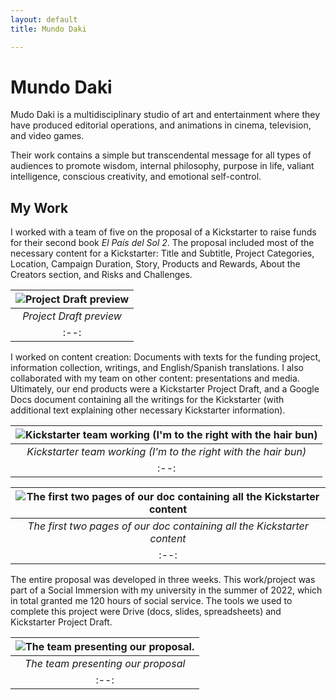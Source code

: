 ```yaml
---
layout: default
title: Mundo Daki

---
```


# Mundo Daki
Mudo Daki is a multidisciplinary studio of art and entertainment where they have produced editorial operations, and animations in cinema, television, and video games. 

Their work contains a simple but transcendental message for all types of audiences to promote wisdom, internal philosophy, purpose in life, valiant intelligence, conscious creativity, and emotional self-control.

## My Work
I worked with a team of five on the proposal of a Kickstarter to raise funds for their second book _El País del Sol 2_. The proposal included most of the necessary content for a Kickstarter: Title and Subtitle, Project Categories, Location, Campaign Duration, Story, Products and Rewards, About the Creators section, and Risks and Challenges.

| ![Project Draft preview](https://i.imgur.com/FgRkQUs.png "Project Draft preview") |
|:--:|
| *Project Draft preview* |
|:--:|

I worked on content creation: Documents with texts for the funding project, information collection, writings, and English/Spanish translations. I also collaborated with my team on other content: presentations and media. Ultimately, our end products were a Kickstarter Project Draft, and a Google Docs document containing all the writings for the Kickstarter (with additional text explaining other necessary Kickstarter information).

| ![Kickstarter team working (I'm to the right with the hair bun)](https://i.imgur.com/GnFmwk1.png "Kickstarter team working (I'm to the right with the hair bun)") |
|:--:|
| *Kickstarter team working (I'm to the right with the hair bun)* |
|:--:|

| ![The first two pages of our doc containing all the Kickstarter content](https://i.imgur.com/PguXrr4.png "The first two pages of our doc containing all the Kickstarter content") |
|:--:|
| *The first two pages of our doc containing all the Kickstarter content* |
|:--:|

The entire proposal was developed in three weeks. This work/project was part of a Social Immersion with my university in the summer of 2022, which in total granted me 120 hours of social service. The tools we used to complete this project were Drive (docs, slides, spreadsheets) and Kickstarter Project Draft. 

| ![The team presenting our proposal.](https://i.imgur.com/WdlyL6i.png "The team presenting our proposal") |
|:--:|
| *The team presenting our proposal* |
|:--:|

